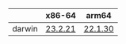||x86-64|arm64|
| --- | --- | --- |
|darwin|[23.2.21](https://github.com/roswell/clisp_head/releases/download/23.2.21/clisp-23.2.21-x86-64-darwin-binary.tar.bz2)<br />|[22.1.30](https://github.com/roswell/clisp_head/releases/download/22.1.30/clisp-22.1.30-arm64-darwin-binary.tar.bz2)<br />|
